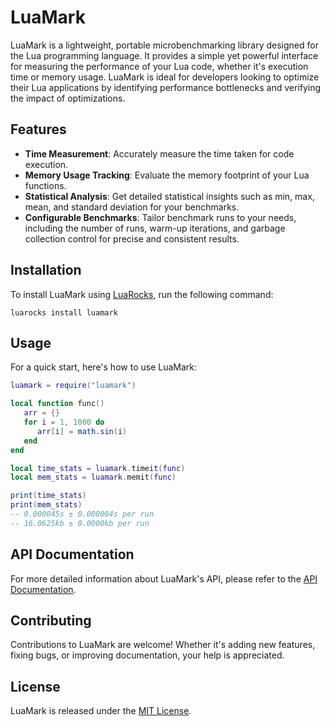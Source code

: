 # LuaMark

LuaMark is a lightweight, portable microbenchmarking library designed for the Lua programming language. It provides a simple yet powerful interface for measuring the performance of your Lua code, whether it's execution time or memory usage. LuaMark is ideal for developers looking to optimize their Lua applications by identifying performance bottlenecks and verifying the impact of optimizations.

## Features

- **Time Measurement**: Accurately measure the time taken for code execution.
- **Memory Usage Tracking**: Evaluate the memory footprint of your Lua functions.
- **Statistical Analysis**: Get detailed statistical insights such as min, max, mean, and standard deviation for your benchmarks.
- **Configurable Benchmarks**: Tailor benchmark runs to your needs, including the number of runs, warm-up iterations, and garbage collection control for precise and consistent results.

## Installation

To install LuaMark using [LuaRocks](https://luarocks.org/), run the following command:

```shell
luarocks install luamark
```

## Usage

For a quick start, here's how to use LuaMark:

```lua
luamark = require("luamark")

local function func()
   arr = {}
   for i = 1, 1000 do
      arr[i] = math.sin(i)
   end
end

local time_stats = luamark.timeit(func)
local mem_stats = luamark.memit(func)

print(time_stats)
print(mem_stats)
-- 0.000045s ± 0.000004s per run
-- 16.0625kb ± 0.0000kb per run

```

## API Documentation

For more detailed information about LuaMark's API, please refer to the [API Documentation](docs/api.md).

## Contributing

Contributions to LuaMark are welcome! Whether it's adding new features, fixing bugs, or improving documentation, your help is appreciated.

## License

LuaMark is released under the [MIT License](LICENSE).
